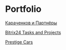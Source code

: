 # Portfolio

[Караченков и Партнёры](mylostandromeda/mylostandromeda.io/Karachenkov/)

[Bitrix24 Tasks and Projects](https://www.bitrix24.ua/features/landing/collaboration/)

[Prestige Cars](mylostandromeda/mylostandromeda.io/Prestige_cars/)
